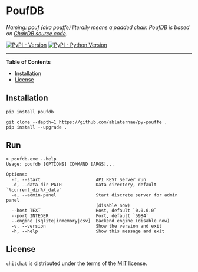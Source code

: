 # PoufDB

_Naming: pouf (aka pouffe) literally means a padded chair. 
PoufDB is based on [ChairDB source code](https://github.com/marten-de-vries/chairdb)._

[![PyPI - Version](https://img.shields.io/pypi/v/chitchat.svg)](https://pypi.org/project/chitchat)
[![PyPI - Python Version](https://img.shields.io/pypi/pyversions/chitchat.svg)](https://pypi.org/project/chitchat)

-----

**Table of Contents**

- [Installation](#installation)
- [License](#license)

## Installation

```console
pip install poufdb
```
```console
git clone --depth=1 https://github.com/ablaternae/py-pouffe .
pip install --upgrade .
```

## Run
```console
> poufdb.exe --help
Usage: poufdb [OPTIONS] COMMAND [ARGS]...

Options:
  -r, --start                     API REST Server run
  -d, --data-dir PATH             Data directory, default `%current_dir%/_data`
  -a, --admin-panel               Start discrete server for admin panel
                                  (disable now)
  --host TEXT                     Host, default `0.0.0.0`
  --port INTEGER                  Port, default `5984`
  --engine [sqlite|inmemory|csv]  Backend engine (disable now)
  -v, --version                   Show the version and exit
  -h, --help                      Show this message and exit
```


## License

`chitchat` is distributed under the terms of the [MIT](https://spdx.org/licenses/MIT.html) license.

